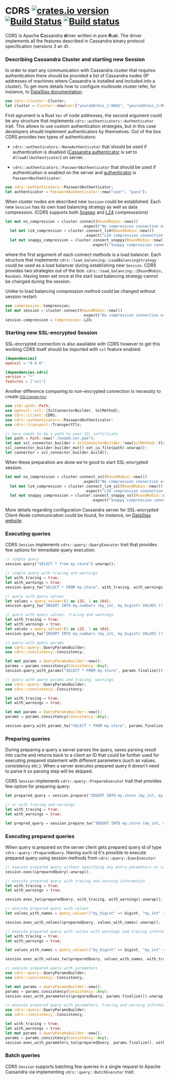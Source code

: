 # CDRS [![crates.io version](https://img.shields.io/crates/v/cdrs.svg)](https://crates.io/crates/cdrs) [![Build Status](https://travis-ci.org/AlexPikalov/cdrs.svg?branch=master)](https://travis-ci.org/AlexPikalov/cdrs) [![Build status](https://ci.appveyor.com/api/projects/status/sirj4flws6o0dvb7/branch/master?svg=true)](https://ci.appveyor.com/project/harrydevnull/cdrs/branch/master)

CDRS is Apache **C**assandra **d**river written in pure **R**u**s**t. The driver implements all the features described in Cassandra binary protocol specification (versions 3 an 4).

### Describing Cassandra Cluster and starting new Session

In order to start any communication with Cassandra cluster that requires authentication there should be provided a list of Cassandra nodes (IP addresses of machines where Cassandra is installed and included into a cluster). To get more details how to configure multinode cluster refer, for instance, to [DataStax documentation](https://docs.datastax.com/en/cassandra/3.0/cassandra/initialize/initTOC.html).

```rust
use cdrs::cluster::Cluster;
let cluster = Cluster::new(vec!["youraddress_1:9042", "youraddress_2:9042"], authenticator);
```

First agrument is a Rust `Vec` of node addresses, the second argument could be any structure that implements `cdrs::authenticators::Authenticator` trait. This allows to use custom authentication strategies, but in this case developers should implement authenticators by themselves. Out of the box CDRS provides two types of authenticators:

* `cdrs::authenticators::NoneAuthenticator` that should be used if authentication is disabled ([Cassandra authenticator](http://cassandra.apache.org/doc/latest/configuration/cassandra_config_file.html#authenticator) is set to `AllowAllAuthenticator`) on server.

* `cdrs::authenticators::PasswordAuthenticator` that should be used if authentication is enabled on the server and [authenticator](http://cassandra.apache.org/doc/latest/configuration/cassandra_config_file.html#authenticator) is `PasswordAuthenticator`:

```rust
use cdrs::authenticators::PasswordAuthenticator;
let authenticator = PasswordAuthenticator::new("user", "pass");
```

When cluster nodes are described new `Session` could be established. Each new `Session` has its own load balancing strategy as well as data compression. (CDRS supports both [Snappy](<https://en.wikipedia.org/wiki/Snappy_(compression)>) and [LZ4](<https://en.wikipedia.org/wiki/LZ4_(compression_algorithm)>) compresssions)

```rust
let mut no_compression = cluster.connect(RoundRobin::new())
                                  .expect("No compression connection error");
  let mut lz4_compression = cluster.connect_lz4(RoundRobin::new())
                                   .expect("LZ4 compression connection error");
  let mut snappy_compression = cluster.connect_snappy(RoundRobin::new())
                                      .expect("Snappy compression connection error");
```

where the first argument of each connect methods is a load balancer. Each structure that implements `cdrs::load_balancing::LoadBalancingStrategy` could be used as a load balancer during establishing new `Session`. CDRS provides two strategies out of the box: `cdrs::load_balancing::{RoundRobin, Random}`. Having been set once at the start load balancing strategy cannot be changed during the session.

Unlike to load balancing compression method could be changed without session restart:

```rust
use compression::Compression;
let mut session = cluster.connect(RoundRobin::new())
                                  .expect("No compression connection error");
session.compression = Compression::LZ4;
```

### Starting new SSL-encrypted Session

SSL-encrypted connection is also awailable with CDRS however to get this working CDRS itself should be imported with `ssl` feature enabled:

```toml
[dependencies]
openssl = "0.9.6"

[dependencies.cdrs]
version = "*"
features = ["ssl"]
```

Another difference comparing to non-encrypted connection is necessity to create [`SSLConnector`](https://docs.rs/openssl/0.10.2/openssl/ssl/struct.SslConnector.html)

```rust
use std::path::Path;
use openssl::ssl::{SslConnectorBuilder, SslMethod};
use cdrs::client::CDRS;
use cdrs::authenticators::PasswordAuthenticator;
use cdrs::transport::TransportTls;

// here needs to be a path to your SSL certificate
let path = Path::new("./node0.cer.pem");
let mut ssl_connector_builder = SslConnectorBuilder::new(SslMethod::tls()).unwrap();
ssl_connector_builder.builder_mut().set_ca_file(path).unwrap();
let connector = ssl_connector_builder.build();
```

When these preparation are done we're good to start SSL-encrypted session.

```rust
let mut no_compression = cluster.connect_ssl(RoundRobin::new())
                                  .expect("No compression connection error");
  let mut lz4_compression = cluster.connect_lz4_ssl(RoundRobin::new())
                                   .expect("LZ4 compression connection error");
  let mut snappy_compression = cluster.connect_snappy_ssl(RoundRobin::new())
                                      .expect("Snappy compression connection error");
```

More details regarding configuration Cassandra server for SSL-encrypted Client-Node communication could be found, for instance, on [DataStax website](https://docs.datastax.com/en/cassandra/3.0/cassandra/configuration/secureSSLClientToNode.html).

### Executing queries

CDRS `Session` implements `cdrs::query::QueryExecutor` trait that provides few options for immediate query execution:

```rust
// simple query
session.query("SELECT * from my.store").unwrap();

// simple query with tracing and warnings
let with_tracing = true;
let with_warnings = true;
session.query_tw("SELECT * FROM my.store", with_tracing, with_warnings).unwrap();

// query with query values
let values = query_values!(1 as i32, 1 as i64);
session.query_tw("INSERT INTO my.numbers (my_int, my_bigint) VALUES (?, ?)", values).unwrap();

// query with query values, tracing and warnings
let with_tracing = true;
let with_warnings = true;
let values = query_values!(1 as i32, 1 as i64);
session.query_tw("INSERT INTO my.numbers (my_int, my_bigint) VALUES (?, ?)", values, with_tracing, with_warnings).unwrap();

// query with query params
use cdrs::query::QueryParamsBuilder;
use cdrs::consistency::Consistency;

let mut params = QueryParamsBuilder::new();
params = params.consistency(Consistency::Any);
session.query_with_params("SELECT * FROM my.store", params.finalize()).unwrap();

// query with query params and tracing, warnings
use cdrs::query::QueryParamsBuilder;
use cdrs::consistency::Consistency;

let with_tracing = true;
let with_warnings = true;

let mut params = QueryParamsBuilder::new();
params = params.consistency(Consistency::Any);

session.query_with_params_tw("SELECT * FROM my.store", params.finalize(), with_tracing, with_warnings).unwrap();
```

### Preparing queries

During preparing a query a server parses the query, saves parsing result into cache and returns back to a client an ID that could be further used for executing prepared statement with different parameters (such as values, consistency etc.). When a server executes prepared query it doesn't need to parse it so parsing step will be skipped.

CDRS `Session` implements `cdrs::query::PrepareExecutor` trait that provides few option for preparing query:

```rust
let prepared_query = session.prepare("INSERT INTO my.store (my_int, my_bigint) VALUES (?, ?)").unwrap();

// or with tracing and warnings
let with_tracing = true;
let with_warnings = true;

let prepred_query = session.prepare_tw("INSERT INTO my.store (my_int, my_bigint) VALUES (?, ?)", with_tracing, with_warnings).unwrap();
```

### Executing prepared queries

When query is prepared on the server client gets prepared query id of type `cdrs::query::PreparedQuery`. Having such id it's possible to execute prepared query using session methods from `cdrs::query::ExecExecutor`:

```rust
// execute prepared query without specifying any extra parameters or values
session.exec(&preparedQuery).unwrap();

// execute prepared query with tracing and warning information
let with_tracing = true;
let with_warnings = true;

session.exec_tw(&preparedQuery, with_tracing, with_warnings).unwrap();

// execute prepared query with values
let values_with_names = query_values!{"my_bigint" => bigint, "my_int" => int};

session.exec_with_values(&preparedQuery, values_with_names).unwrap();

// execute prepared query with values with warnings and tracing information
let with_tracing = true;
let with_warnings = true;

let values_with_names = query_values!{"my_bigint" => bigint, "my_int" => int};

session.exec_with_values_tw(&preparedQuery, values_with_names, with_tracing, with_warnings).unwrap();

// execute prepared query with parameters
use cdrs::query::QueryParamsBuilder;
use cdrs::consistency::Consistency;

let mut params = QueryParamsBuilder::new();
params = params.consistency(Consistency::Any);
session.exec_with_parameters(&preparedQuery, params.finalize()).unwrap();

// execute prepared query with parameters, tracing and warning information
use cdrs::query::QueryParamsBuilder;
use cdrs::consistency::Consistency;

let with_tracing = true;
let with_warnings = true;
let mut params = QueryParamsBuilder::new();
params = params.consistency(Consistency::Any);
session.exec_with_parameters_tw(&preparedQuery, params.finalize(), with_tracing, with_warnings).unwrap();
```

### Batch queries

CDRS `Session` supports batching few queries in a single request to Apache Cassandra via implementing `cdrs::query::BatchExecutor` trait:
